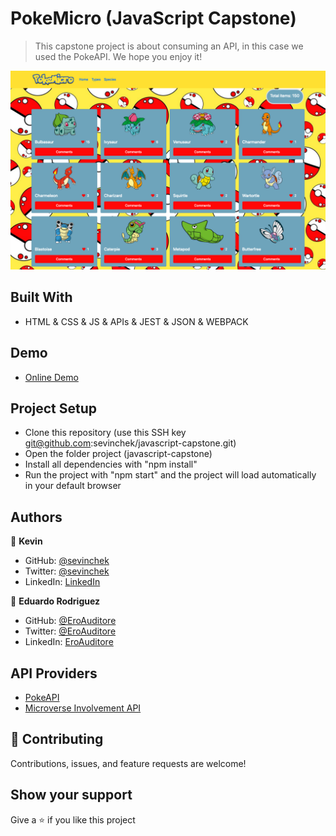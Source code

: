 # PokeMicro (JavaScript Capstone)

> This capstone project is about consuming an API, in this case we used the PokeAPI. We hope you enjoy it!

![screenshot](./src/img/app-screenshot.png)

## Built With

- HTML & CSS & JS & APIs & JEST & JSON & WEBPACK

## Demo

- [Online Demo](https://sevinchek.github.io/javascript-capstone/)

## Project Setup

- Clone this repository (use this SSH key git@github.com:sevinchek/javascript-capstone.git)
- Open the folder project (javascript-capstone)
- Install all dependencies with "npm install"
- Run the project with "npm start" and the project will load automatically in your default browser

## Authors

👤 **Kevin**

- GitHub: [@sevinchek](https://github.com/sevinchek)
- Twitter: [@sevinchek](https://twitter.com/sevinchek)
- LinkedIn: [LinkedIn](https://linkedin.com/in/sevinchek)

👤 **Eduardo Rodriguez**

- GitHub: [@EroAuditore](https://github.com/EroAuditore)
- Twitter: [@EroAuditore](https://twitter.com/EroAuditore)
- LinkedIn: [EroAuditore](https://www.linkedin.com/in/EroAuditore/)

## API Providers

- [PokeAPI](https://pokeapi.co/)
- [Microverse Involvement API](https://pokeapi.co/)

## 🤝 Contributing

Contributions, issues, and feature requests are welcome!

## Show your support

Give a ⭐️ if you like this project
